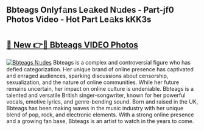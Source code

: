 ## Bbteags Onlyf𝚊ns Le𝚊ked N𝚞des - Part-jf0 Photos Video - Hot Part Le𝚊ks kKK3s

# <h2><a href="http://ac17675.deff.icu/?id=Bbteags">🔗 New 👉🔴 Bbteags VIDEO Photos</a></h2>

[![Bbteags N𝚞des](https://i.imgur.com/rIISA9y.gif)](http://ac17675.deff.icu/?id=Bbteags)
Bbteags is a complex and controversial figure who has defied categorization. Her unique brand of online presence has captivated and enraged audiences, sparking discussions about censorship, sexualization, and the nature of online communities. While her future remains uncertain, her impact on online culture is undeniable. Bbteags is a talented and versatile British singer-songwriter, known for her powerful vocals, emotive lyrics, and genre-bending sound. Born and raised in the UK, Bbteags has been making waves in the music industry with her unique blend of pop, rock, and electronic elements. With a strong online presence and a growing fan base, Bbteags is an artist to watch in the years to come.
